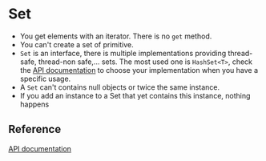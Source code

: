 # Set

* You get elements with an iterator. There is no `get` method.
* You can't create a set of primitive.
* `Set` is an interface, there is multiple implementations providing thread-safe, thread-non safe,... sets.
 The most used one is `HashSet<T>`, check the
 [API documentation](http://docs.oracle.com/javase/8/docs/api/java/util/Set.html) to choose your implementation
 when you have a specific usage.
* A `Set` can't contains null objects or twice the same instance.
* If you add an instance to a Set that yet contains this instance, nothing happens 

## Reference

[API documentation](http://docs.oracle.com/javase/8/docs/api/java/util/Set.html)